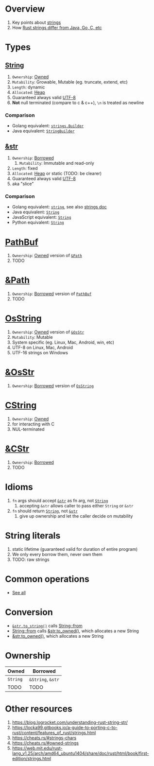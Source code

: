 # Overview
1. Key points about [strings](https://doc.rust-lang.org/rust-by-example/std/str.html)
1. How [Rust strings differ from Java, Go, C, etc](https://dev.to/loige/comment/1maa0)


# Types
## [String](https://doc.rust-lang.org/std/string/struct.String.html)
1. `Ownership`: [Owned](./ownership.md)
1. `Mutability`: Growable, Mutable (eg. truncate, extend, etc)
1. `Length`: dynamic
1. `Allocated`: [Heap](./memory.md)
1. Guaranteed always valid [UTF-8](https://en.wikipedia.org/wiki/UTF-8)
1. **Not** null terminated (compare to c & c++), `\n` is treated as newline

### Comparison
- Golang equivalent: [`strings.Builder`](https://pkg.go.dev/strings#Builder)
- Java equivalent: [`StringBuilder`](https://docs.oracle.com/en/java/javase/17/docs/api/java.base/java/lang/StringBuilder.html)


## [&str](https://doc.rust-lang.org/std/str/index.html)
1. `Ownership`: [Borrowed](./ownership.md)
    1. `Mutability`: Immutable and read-only
1. `Length`: fixed
1. `Allocated`: [Heap](./memory.md) or static (TODO: be clearer)
1. Guaranteed always valid [UTF-8](https://en.wikipedia.org/wiki/UTF-8)
1. aka "slice"

### Comparison
- Golang equivalent: [`string`](https://pkg.go.dev/builtin#string), see also [strings doc](../golang/strings.md)
- Java equivalent: [`String`](https://docs.oracle.com/en/java/javase/17/docs/api/java.base/java/lang/String.html)
- JavaScript equivalent: [`String`](https://developer.mozilla.org/en-US/docs/Web/JavaScript/Reference/Global_Objects/String)
- Python equivalent: [`String`](https://docs.python.org/3/library/stdtypes.html#textseq)


# [PathBuf](https://doc.rust-lang.org/stable/std/path/struct.PathBuf.html)
1. `Ownership`: [Owned](./ownership.md) version of [`&Path`](https://doc.rust-lang.org/stable/std/path/struct.Path.html)
1. TODO


# [&Path](https://doc.rust-lang.org/stable/std/path/struct.Path.html)
1. `Ownership`: [Borrowed](./ownership.md) version of [`PathBuf`](https://doc.rust-lang.org/stable/std/path/struct.PathBuf.html)
1. TODO


# [OsString](https://doc.rust-lang.org/std/ffi/struct.OsString.html)
1. `Ownership`: [Owned](./ownership.md) version of [`&OsStr`](https://doc.rust-lang.org/std/ffi/struct.OsStr.html)
1. `Mutability`: Mutable
1. System specific (eg. Linux, Mac, Android, win, etc)
1. UTF-8 on Linux, Mac, Android
1. UTF-16 strings on Windows


# [&OsStr](https://doc.rust-lang.org/std/ffi/struct.OsStr.html)
1. `Ownership`: [Borrowed](./ownership.md) version of [`OsString`](https://doc.rust-lang.org/std/ffi/struct.OsString.html)


# [CString](https://doc.rust-lang.org/stable/std/ffi/struct.CString.html)
1. `Ownership`: [Owned](./ownership.md)
1. for interacting with C
1. NUL-terminated


# [&CStr](https://doc.rust-lang.org/stable/std/ffi/struct.CStr.html)
1. `Ownership`: [Borrowed](./ownership.md)
1. TODO


# Idioms
1. `fn` args should accept [`&str`](https://doc.rust-lang.org/std/str/index.html) as fn arg, not [`String`](https://doc.rust-lang.org/std/string/struct.String.html)
    1. accepting `&str` allows caller to pass either `String` or `&str`
1. `fn` should return [`String`](https://doc.rust-lang.org/std/string/struct.String.html), not [`&str`](https://doc.rust-lang.org/std/primitive.str.html)
    1. give up ownership and let the caller decide on mutability


# String literals
1. static lifetime (guaranteed valid for duration of entire program)
1. We only every borrow them, never own them
1. TODO: raw strings


# Common operations
- [See all](../common/strings.gen.md)


# Conversion
- [`&str.to_string()`](https://doc.rust-lang.org/std/string/trait.ToString.html#impl-ToString-for-str) calls [String::from](https://doc.rust-lang.org/stable/std/convert/trait.From.html#impl-From%3C%26str%3E-for-String)
- [String::from](https://doc.rust-lang.org/stable/std/convert/trait.From.html#impl-From%3C%26str%3E-for-String) calls [&str.to_owned()](https://doc.rust-lang.org/stable/std/borrow/trait.ToOwned.html#impl-ToOwned-for-str), which allocates a new String
- [&str.to_owned()](https://doc.rust-lang.org/stable/std/borrow/trait.ToOwned.html#impl-ToOwned-for-str), which allocates a new String


# Ownership
|Owned|Borrowed|
|---|---|
|`String`|`&String`, `&str`|
|TODO|TODO|


# Other resources
1. https://blog.logrocket.com/understanding-rust-string-str/
1. https://locka99.gitbooks.io/a-guide-to-porting-c-to-rust/content/features_of_rust/strings.html
1. https://cheats.rs/#strings-chars
1. https://cheats.rs/#owned-strings
1. https://web.mit.edu/rust-lang_v1.25/arch/amd64_ubuntu1404/share/doc/rust/html/book/first-edition/strings.html

